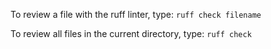 To review a file with the ruff linter, type: `ruff check filename`

To review all files in the current directory, type: `ruff check`

